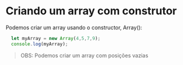 # Criando um array com construtor

Podemos criar um array usando o constructor, Array():

```Javascript
  let myArray = new Array(4,5,7,9);
  console.log(myArray);
```

> OBS: Podemos criar um array com posições vazias
